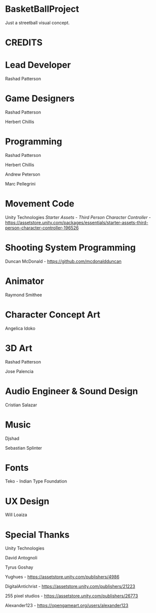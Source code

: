 # BasketBallProject

Just a streetball visual concept.

# CREDITS

# Lead Developer
Rashad Patterson 

# Game Designers
Rashad Patterson

Herbert Chillis

# Programming
Rashad Patterson

Herbert Chillis

Andrew Peterson

Marc Pellegrini

# Movement Code
Unity Technologies _Starter Assets - Third Person Character Controller_ - https://assetstore.unity.com/packages/essentials/starter-assets-third-person-character-controller-196526

# Shooting System Programming
Duncan McDonald - https://github.com/mcdonaldduncan

# Animator
Raymond Smithee

# Character Concept Art 
Angelica Idoko

# 3D Art
Rashad Patterson

Jose Palencia

# Audio Engineer & Sound Design
Cristian Salazar

# Music
Djshad

Sebastian Splinter

# Fonts
Teko - Indian Type Foundation

# UX Design
Will Loaiza


# Special Thanks
Unity Technologies

David Antognoli

Tyrus Goshay

Yughues - https://assetstore.unity.com/publishers/4986

DigitalAntichrist - https://assetstore.unity.com/publishers/21223

255 pixel studios - https://assetstore.unity.com/publishers/26773

Alexander123 - https://opengameart.org/users/alexander123

